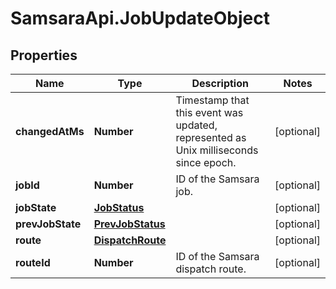 # SamsaraApi.JobUpdateObject

## Properties
Name | Type | Description | Notes
------------ | ------------- | ------------- | -------------
**changedAtMs** | **Number** | Timestamp that this event was updated, represented as Unix milliseconds since epoch. | [optional] 
**jobId** | **Number** | ID of the Samsara job. | [optional] 
**jobState** | [**JobStatus**](JobStatus.md) |  | [optional] 
**prevJobState** | [**PrevJobStatus**](PrevJobStatus.md) |  | [optional] 
**route** | [**DispatchRoute**](DispatchRoute.md) |  | [optional] 
**routeId** | **Number** | ID of the Samsara dispatch route. | [optional] 


